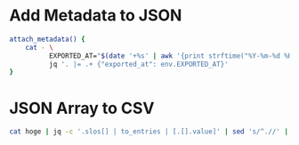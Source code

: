 # Add Metadata to JSON
```bash
attach_metadata() {
    cat - \
          EXPORTED_AT="$(date '+%s' | awk '{print strftime("%Y-%m-%d %H:%M:%S", $1)}')" \
          jq '. |= .+ {"exported_at": env.EXPORTED_AT}'
}
```

# JSON Array to CSV
```bash
cat hoge | jq -c '.slos[] | to_entries | [.[].value]' | sed 's/^.//' | sed 's/.$//'
```
